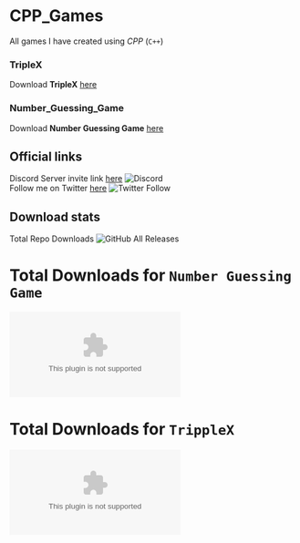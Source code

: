 # CPP_Games
All games I have created using *CPP* (`C++`)

### TripleX
Download **__TripleX__** [here](https://github.com/CryptoLover705/CPP_Games/releases/tag/TripleX_V1.0.1)

### Number_Guessing_Game
Download **__Number Guessing Game__** [here](https://github.com/CryptoLover705/CPP_Games/releases/download/NGG_1.0.0/Number_Guessing_Game.exe)

## Official links 
Discord Server invite link [here](https://discord.gg/9ZKxG7Y) ![Discord](https://img.shields.io/discord/665525153052229673?style=for-the-badge)  
Follow me on Twitter [here](https://twitter.com/CryptoLover705) ![Twitter Follow](https://img.shields.io/twitter/follow/CryptoLover705?style=social) 

 
## Download stats 
Total Repo Downloads ![GitHub All Releases](https://img.shields.io/github/downloads/CryptoLover705/CPP_Games/total?style=for-the-badge) 

# Total Downloads for `Number Guessing Game` 
![GitHub Releases (by Asset)](https://img.shields.io/github/downloads/CryptoLover705/CPP_Games/NGG_1.0.0/Number_Guessing_Game.exe?style=for-the-badge)

# Total Downloads for `TrippleX` 
![GitHub Releases (by Asset)](https://img.shields.io/github/downloads/CryptoLover705/CPP_Games/TripleX_V1.0.1/TripleX.exe?style=for-the-badge)
